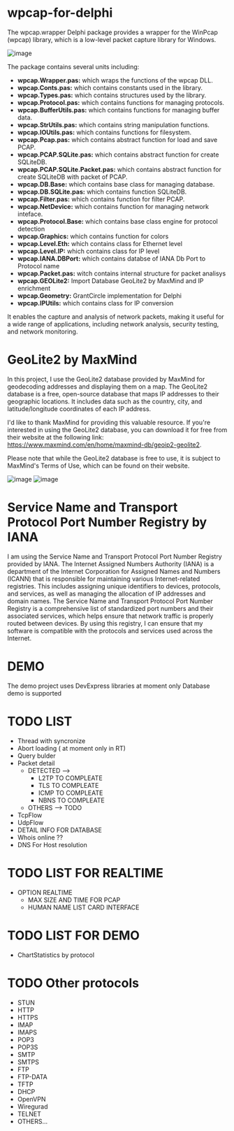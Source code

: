 # wpcap-for-delphi
The wpcap.wrapper Delphi package provides a wrapper for the WinPcap (wpcap) library, which is a low-level packet capture library for Windows.

![image](https://user-images.githubusercontent.com/11525545/221328217-04db309c-c45f-4d33-a297-beff01e0f1c2.png)


The package contains several units including: 

+ **wpcap.Wrapper.pas:**  which wraps the functions of the wpcap DLL.
+ **wpcap.Conts.pas:**   which contains constants used in the library. 
+ **wpcap.Types.pas:**    which contains structures used by the library. 
+ **wpcap.Protocol.pas:** which contains functions for managing protocols.
+ **wpcap.BufferUtils.pas:** which contains functions for managing buffer data.
+ **wpcap.StrUtils.pas:** which contains string manipulation functions.
+ **wpcap.IOUtils.pas:**  which contains functions for filesystem.
+ **wpcap.Pcap.pas:**  which contains abstract function for load and save PCAP.
+ **wpcap.PCAP.SQLite.pas:**  which contains abstract function for create SQLiteDB.
+ **wpcap.PCAP.SQLite.Packet.pas:**  which contains abstract function for create SQLiteDB with packet of PCAP.
+ **wpcap.DB.Base:**  which contains base class for managing database.
+ **wpcap.DB.SQLite.pas:**  which contains function SQLiteDB.
+ **wpcap.Filter.pas:**  which contains function for filter PCAP.
+ **wpcap.NetDevice:**  which contains function for managing network inteface.
+ **wpcap.Protocol.Base:**  which contains base class engine for protocol detection
+ **wpcap.Graphics:**  which contains function for colors
+ **wpcap.Level.Eth:**  which contains class for Ethernet level
+ **wpcap.Level.IP:**  which contains class for IP level
+ **wpcap.IANA.DBPort:**  which contains databse of IANA Db Port to Protocol name
+ **wpcap.Packet.pas:** witch contains internal structure for packet analisys
+ **wpcap.GEOLite2:** Import Database GeoLite2 by MaxMind and IP enrichment
+ **wpcap.Geometry:** GrantCircle implementation for Delphi
+ **wpcap.IPUtils:** which contains class for IP conversion


It enables the capture and analysis of network packets, making it useful for a wide range of applications, including network analysis, security testing, and network monitoring.

# GeoLite2 by MaxMind
In this project, I use the GeoLite2 database provided by MaxMind for geodecoding addresses and displaying them on a map. The GeoLite2 database is a free, open-source database that maps IP addresses to their geographic locations. It includes data such as the country, city, and latitude/longitude coordinates of each IP address.

I'd like to thank MaxMind for providing this valuable resource. If you're interested in using the GeoLite2 database, you can download it for free from their website at the following link: https://www.maxmind.com/en/home/maxmind-db/geoip2-geolite2.

Please note that while the GeoLite2 database is free to use, it is subject to MaxMind's Terms of Use, which can be found on their website.

   ![image](https://user-images.githubusercontent.com/11525545/222990137-523eca8a-9a36-4b2e-9185-5d0ee95b5faf.png)
![image](https://user-images.githubusercontent.com/11525545/222990179-f5e0688e-6f10-40d6-90f2-073040547694.png)


# Service Name and Transport Protocol Port Number Registry by IANA 
I am using the Service Name and Transport Protocol Port Number Registry provided by IANA. The Internet Assigned Numbers Authority (IANA) is a department of the Internet Corporation for Assigned Names and Numbers (ICANN) that is responsible for maintaining various Internet-related registries. This includes assigning unique identifiers to devices, protocols, and services, as well as managing the allocation of IP addresses and domain names. The Service Name and Transport Protocol Port Number Registry is a comprehensive list of standardized port numbers and their associated services, which helps ensure that network traffic is properly routed between devices. By using this registry, I can ensure that my software is compatible with the protocols and services used across the Internet.

# DEMO

The demo project uses DevExpress libraries at moment only Database demo is supported

# TODO LIST

+ Thread with syncronize
+ Abort loading ( at moment only in RT)
+ Query bulder 
+ Packet detail 
  + DETECTED -->
    +  L2TP TO COMPLEATE
    +  TLS TO COMPLEATE
    +  ICMP TO COMPLEATE
    +  NBNS TO COMPLEATE
  + OTHERS --> TODO
+ TcpFlow 
+ UdpFlow
+ DETAIL INFO FOR DATABASE
+ Whois online ??
+ DNS For Host resolution

# TODO LIST FOR REALTIME

+ OPTION REALTIME
  + MAX SIZE AND TIME FOR PCAP
  + HUMAN NAME LIST CARD INTERFACE
 

# TODO LIST FOR DEMO
+ ChartStatistics by protocol

# TODO Other protocols

+ STUN
+ HTTP
+ HTTPS
+ IMAP
+ IMAPS
+ POP3
+ POP3S
+ SMTP
+ SMTPS
+ FTP
+ FTP-DATA
+ TFTP
+ DHCP
+ OpenVPN
+ Wiregurad
+ TELNET
+ OTHERS...



